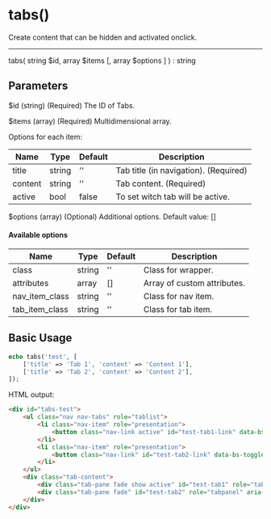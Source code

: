 # tabs()

Create content that can be hidden and activated onclick.

---

tabs( string $id, array $items [, array $options ] ) : string

## Parameters

$id (string) (Required) The ID of Tabs.

$items (array) (Required) Multidimensional array.

Options for each item:

| Name    | Type   | Default | Description                           |
|---------|--------|---------|---------------------------------------|
| title   | string | ''      | Tab title (in navigation). (Required) |
| content | string | ''      | Tab content. (Required)               |
| active  | bool   | false   | To set witch tab will be active.      |

$options (array) (Optional) Additional options. Default value: []

#### Available options

| Name           | Type   | Default | Description                 |
|----------------|--------|---------|-----------------------------|
| class          | string | ''      | Class for wrapper.          |
| attributes     | array  | []      | Array of custom attributes. |
| nav_item_class | string | ''      | Class for nav item.         |
| tab_item_class | string | ''      | Class for tab item.         |

## Basic Usage

```php
echo tabs('test', [
    ['title' => 'Tab 1', 'content' => 'Content 1'],
    ['title' => 'Tab 2', 'content' => 'Content 2'],
]);
```

HTML output:

```html
<div id="tabs-test">
    <ul class="nav nav-tabs" role="tablist">
        <li class="nav-item" role="presentation">
            <button class="nav-link active" id="test-tab1-link" data-bs-toggle="tab" data-bs-target="#test-tab1" type="button" role="tab" aria-controls="test-tab1">Tab 1</button>
        </li>
        <li class="nav-item" role="presentation">
            <button class="nav-link" id="test-tab2-link" data-bs-toggle="tab" data-bs-target="#test-tab2" type="button" role="tab" aria-controls="test-tab2">Tab 2</button>
        </li>
    </ul>
    <div class="tab-content">
        <div class="tab-pane fade show active" id="test-tab1" role="tabpanel" aria-labelledby="test-tab1-link">Content 1</div>
        <div class="tab-pane fade" id="test-tab2" role="tabpanel" aria-labelledby="test-tab2-link">Content 2</div>
    </div>
</div>
```
